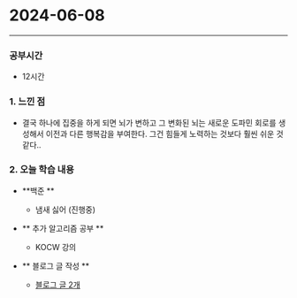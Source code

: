 # 2024-06-08



---

### 공부시간
- 12시간

### 1. 느낀 점
- 결국 하나에 집중을 하게 되면 뇌가 변하고 그 변화된 뇌는 새로운 도파민 회로를 생성해서 이전과 다른 행복감을 부여한다. 그건 힘들게 노력하는 것보다 훨씬 쉬운 것 같다..

### 2. 오늘 학습 내용

- **백준 **
  - 냄새 싫어 (진행중)

- ** 추가 알고리즘 공부 **
  - KOCW 강의

- ** 블로그 글 작성 **
  - [블로그 글 2개](https://yesam.kr/)



